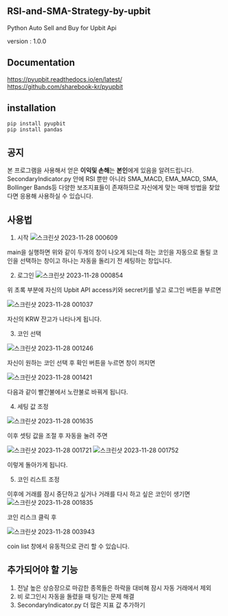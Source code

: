 ## RSI-and-SMA-Strategy-by-upbit

Python Auto Sell and Buy for Upbit Api

version : 1.0.0

## Documentation
https://pyupbit.readthedocs.io/en/latest/
</br>https://github.com/sharebook-kr/pyupbit

## installation

```
pip install pyupbit
pip install pandas
```

## 공지

본 프로그램을 사용해서 얻은 **이익및 손해**는 **본인**에게 있음을 알려드립니다.
SecondaryIndicator.py 안에 RSI 뿐만 아니라 SMA_MACD, EMA_MACD, SMA, Bollinger Bands등 다양한 보조지표들이 존재하므로
자신에게 맞는 매매 방법을 찾았다면 응용해 사용하실 수 있습니다.

## 사용법

1. 시작
![스크린샷 2023-11-28 000609](https://github.com/Greenbraird/Auto-Sell-Buy-with-Secondary-Indicator/assets/87434273/e65f650e-7be0-4fb1-8c16-19038358914a)

main을 실행하면 위와 같이 두개의 창이 나오게 되는데 하는 코인을 자동으로 돌릴 코인을 선택하는 창이고 하나는 자동을 돌리기 전 세팅하는 창입니다.

2. 로그인
![스크린샷 2023-11-28 000854](https://github.com/Greenbraird/Auto-Sell-Buy-with-Secondary-Indicator/assets/87434273/0abd0457-2042-4332-86b0-71772d2bcb67)

위 초록 부분에 자신의 Upbit API access키와 secret키를 넣고 로그인 버튼을 부르면

![스크린샷 2023-11-28 001037](https://github.com/Greenbraird/Auto-Sell-Buy-with-Secondary-Indicator/assets/87434273/1734d982-af22-4613-b452-28651991af5e)

자신의 KRW 잔고가 나타나게 됩니다.

3. 코인 선택

![스크린샷 2023-11-28 001246](https://github.com/Greenbraird/Auto-Sell-Buy-with-Secondary-Indicator/assets/87434273/c9cb5c8d-5571-4121-ba6a-7fd338de0f0b)

자신이 원하는 코인 선택 후 확인 버튼을 누르면 창이 꺼지면

![스크린샷 2023-11-28 001421](https://github.com/Greenbraird/Auto-Sell-Buy-with-Secondary-Indicator/assets/87434273/cc3e1861-6357-44c6-8e52-62eafba8e41e)

다음과 같이 빨간불에서 노란불로 바꿔게 됩니다.

4. 세팅 값 조정

![스크린샷 2023-11-28 001635](https://github.com/Greenbraird/Auto-Sell-Buy-with-Secondary-Indicator/assets/87434273/897439a5-7070-4cdd-9c1d-a6ba6ac27940)

이후 셋팅 값을 조절 후 자동을 눌려 주면

![스크린샷 2023-11-28 001721](https://github.com/Greenbraird/Auto-Sell-Buy-with-Secondary-Indicator/assets/87434273/d8ce06d0-1b43-40c0-91e1-2ec00ec75ac9)
![스크린샷 2023-11-28 001752](https://github.com/Greenbraird/Auto-Sell-Buy-with-Secondary-Indicator/assets/87434273/9858b817-133f-469f-8ee6-6de1d353a67b)

이렇게 돌아가게 됩니다.

5. 코인 리스트 조정

이후에 거래를 잠시 중단하고 싶거나 거래를 다시 하고 싶은 코인이 생기면 
![스크린샷 2023-11-28 001835](https://github.com/Greenbraird/Auto-Sell-Buy-with-Secondary-Indicator/assets/87434273/b52e479c-dc34-4db3-93da-c9b6e8899413)

코인 리스크 클릭 후 

![스크린샷 2023-11-28 003943](https://github.com/Greenbraird/Auto-Sell-Buy-with-Secondary-Indicator/assets/87434273/356e8f15-67f0-4f85-b8a4-98d85d94bf75)

coin list 창에서 유동적으로 관리 할 수 있습니다.

## 추가되어야 할 기능
1. 전날 높은 상승장으로 마감한 종목들은 하락을 대비해 잠시 자동 거래에서 제외
2. 비 로그인시 자동을 돌렸을 때 팅기는 문제 해결
3. SecondaryIndicator.py 더 많은 지표 값 추가하기
